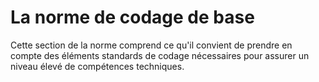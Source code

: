 La norme de codage de base
==========================

Cette section de la norme comprend ce qu'il convient de prendre en compte des éléments standards de codage nécessaires pour assurer un niveau élevé de compétences techniques.


